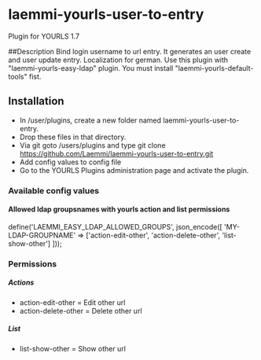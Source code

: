 # laemmi-yourls-user-to-entry
Plugin for YOURLS 1.7

##Description
Bind login username to url entry. It generates an user create and user update entry. Localization for german.
Use this plugin with "laemmi-yourls-easy-ldap" plugin.
You must install "laemmi-yourls-default-tools" fist.

## Installation
* In /user/plugins, create a new folder named laemmi-yourls-user-to-entry.
* Drop these files in that directory.
* Via git goto /users/plugins and type git clone https://github.com/Laemmi/laemmi-yourls-user-to-entry.git
* Add config values to config file
* Go to the YOURLS Plugins administration page and activate the plugin.

### Available config values
#### Allowed ldap groupsnames with yourls action and list permissions
define('LAEMMI_EASY_LDAP_ALLOWED_GROUPS', json_encode([
    'MY-LDAP-GROUPNAME' => ['action-edit-other', 'action-delete-other', 'list-show-other']
]));

### Permissions
##### Actions
* action-edit-other = Edit other url
* action-delete-other = Delete other url

##### List
* list-show-other = Show other url

